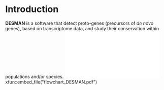 # Introduction

**DESMAN** is a software that detect proto-genes (precursors of _de novo_ genes), based on transcriptome data, and study their conservation within populations and/or species.
![Flowchart](flowchart_DESMAN.pdf)
xfun::embed_file("flowchart_DESMAN.pdf")

